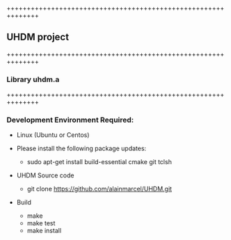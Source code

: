 ++++++++++++++++++++++++++++++++++++++++++++++++++++++++++++++
## UHDM project
++++++++++++++++++++++++++++++++++++++++++++++++++++++++++++++
### Library uhdm.a
++++++++++++++++++++++++++++++++++++++++++++++++++++++++++++++

### Development Environment Required:

* Linux (Ubuntu or Centos)

* Please install the following package updates:

   * sudo apt-get install build-essential cmake git tclsh

* UHDM Source code
  * git clone https://github.com/alainmarcel/UHDM.git

* Build
  * make
  * make test
  * make install
